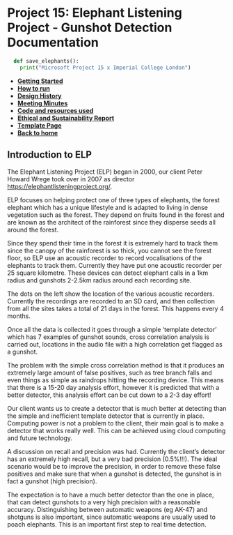 # Project 15: Elephant Listening Project - Gunshot Detection Documentation 

```python
  def save_elephants():
    print("Microsoft Project 15 x Imperial College London")
```

* [__Getting Started__](gettingstarted.md)
* [__How to run__](howtorun.md)
* [__Design History__](designhistory.md)
* [__Meeting Minutes__](meetingminutes.md)
* [__Code and resources used__](coderesources.md)
* [__Ethical and Sustainability Report__](ethicalsustainability.md)
* [__Template Page__](test.md)
* [__Back to home__](index.md)

## Introduction to ELP

The Elephant Listening Project (ELP) began in 2000, our client Peter Howard Wrege took over in 2007 as director https://elephantlisteningproject.org/.

ELP focuses on helping protect one of three types of elephants, the forest elephant which has a unique lifestyle and is adapted to living in dense vegetation such as the forest. They depend on fruits found in the forest and are known as the architect of the rainforest since they disperse seeds all around the forest.

Since they spend their time in the forest it is extremely hard to track them since the canopy of the rainforest is so thick, you cannot see the forest floor, so ELP use an acoustic recorder to record vocalisations of the elephants to track them. Currently they have put one acoustic recorder per 25 square kilometre. These devices can detect elephant calls in a 1km radius and gunshots 2-2.5km radius around each recording site.

The dots on the left show the location of the various acoustic recorders. Currently the recordings are recorded to an SD card, and then collection from all the sites takes a total of 21 days in the forest. This happens every 4 months.

Once all the data is collected it goes through a simple ‘template detector’ which has 7 examples of gunshot sounds, cross correlation analysis is carried out, locations in the audio file with a high correlation get flagged as a gunshot.

The problem with the simple cross correlation method is that it produces an extremely large amount of false positives, such as tree branch falls and even things as simple as raindrops hitting the recording device. This means that there is a 15-20 day analysis effort, however it is predicted that with a better detector, this analysis effort can be cut down to a 2-3 day effort!

Our client wants us to create a detector that is much better at detecting than the simple and inefficient template detector that is currently in place. Computing power is not a problem to the client, their main goal is to make a detector that works really well. This can be achieved using cloud computing and future technology.

A discussion on recall and precision was had. Currently the client’s detector has an extremely high recall, but a very bad precision (0.5%!!!). The ideal scenario would be to improve the precision, in order to remove these false positives and make sure that when a gunshot is detected, the gunshot is in fact a gunshot (high precision).

The expectation is to have a much better detector than the one in place, that can detect gunshots to a very high precision with a reasonable accuracy. Distinguishing between automatic weapons (eg AK-47) and shotguns is also important, since automatic weapons are usually used to poach elephants. This is an important first step to real time detection.





